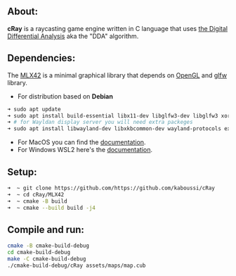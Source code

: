 ## About:
**cRay** is a raycasting game engine written in C language that uses [the Digital Differential Analysis](https://en.wikipedia.org/wiki/Digital_differential_analyzer_(graphics_algorithm)) aka the "DDA" algorithm.

## Dependencies:
The [MLX42](https://github.com/codam-coding-college/MLX42) is a minimal graphical library that depends on [OpenGL](https://www.opengl.org/) and [glfw](https://www.glfw.org/) library.
- For distribution based on **Debian**
```bash
➜ sudo apt update
➜ sudo apt install build-essential libx11-dev libglfw3-dev libglfw3 xorg-dev
➜ # for Wayldan display server you will need extra packeges
➜ sudo apt install libwayland-dev libxkbcommon-dev wayland-protocols extra-cmake-modules libglfw3-wayland
```
- For MacOS you can find the [documentation](https://github.com/codam-coding-college/MLX42#for-macos).
- For Windows WSL2 here's the [documentation](https://github.com/codam-coding-college/MLX42#for-windows-with-windows-subsystem-for-linux-2-wsl2).

## Setup:
```bash
➜  ~ git clone https://github.com/https://github.com/kaboussi/cRay
➜  ~ cd cRay/MLX42
➜  ~ cmake -B build
➜  ~ cmake --build build -j4
```

## Compile and run:
```bash
cmake -B cmake-build-debug
cd cmake-build-debug
make -C cmake-build-debug
./cmake-build-debug/cRay assets/maps/map.cub
```